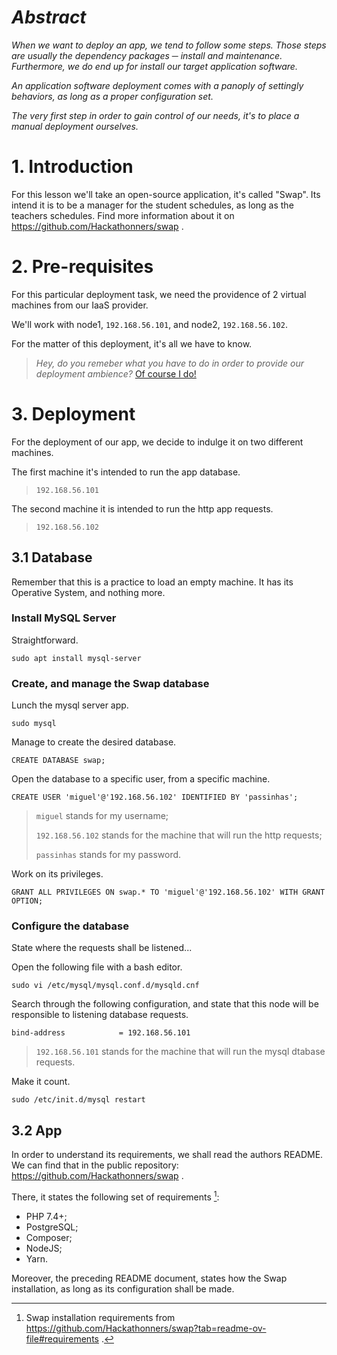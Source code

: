 # *Abstract*
*When we want to deploy an app, we tend to follow some steps. Those steps are usually the dependency packages ─ install and maintenance. Furthermore, we do end up for install our target application software.*

*An application software deployment comes with a panoply of settingly behaviors, as long as a proper configuration set.*

*The very first step in order to gain control of our needs, it's to place a manual deployment ourselves.*

# 1. Introduction
For this lesson we'll take an open-source application, it's called "Swap". Its intend it is to be a manager for the student schedules, as long as the teachers schedules. Find more information about it on https://github.com/Hackathonners/swap .

# 2. Pre-requisites
For this particular deployment task, we need the providence of 2 virtual machines from our IaaS provider.

We'll work with node1, ```192.168.56.101```, and node2, ```192.168.56.102```.

For the matter of this deployment, it's all we have to know.
> *Hey, do you remeber what you have to do in order to provide our deployment ambience?* [Of course I do!](Cloud-Computing-Applications-and-Services/0.CreateVMs_IaaS)

# 3. Deployment
For the deployment of our app, we decide to indulge it on two different machines.

The first machine it's intended to run the app database.
> ```192.168.56.101```

The second machine it is intended to run the http app requests.
> ```192.168.56.102```

## 3.1 Database
Remember that this is a practice to load an empty machine. It has its Operative System, and nothing more.

### Install MySQL Server
Straightforward.
```
sudo apt install mysql-server
```

### Create, and manage the Swap database
Lunch the mysql server app.
```
sudo mysql
```

Manage to create the desired database.
```
CREATE DATABASE swap;
```

Open the database to a specific user, from a specific machine.
```
CREATE USER 'miguel'@'192.168.56.102' IDENTIFIED BY 'passinhas';
```
> ```miguel``` stands for my username;
> 
> ```192.168.56.102``` stands for the machine that will run the http requests;
> 
> ```passinhas``` stands for my password.

Work on its privileges.
```
GRANT ALL PRIVILEGES ON swap.* TO 'miguel'@'192.168.56.102' WITH GRANT OPTION;
```

### Configure the database
State where the requests shall be listened...

Open the following file with a bash editor.
```
sudo vi /etc/mysql/mysql.conf.d/mysqld.cnf
```
Search through the following configuration, and state that this node will be responsible to listening database requests.
```
bind-address            = 192.168.56.101
```
> ```192.168.56.101``` stands for the machine that will run the mysql dtabase requests.

Make it count.
```
sudo /etc/init.d/mysql restart
```

## 3.2 App
In order to understand its requirements, we shall read the authors README. We can find that in the public repository: https://github.com/Hackathonners/swap .

There, it states the following set of requirements [^1]:
- PHP 7.4+;
- PostgreSQL;
- Composer;
- NodeJS;
- Yarn.

Moreover, the preceding README document, states how the Swap installation, as long as its configuration shall be made.

[^1]: Swap installation requirements from https://github.com/Hackathonners/swap?tab=readme-ov-file#requirements .
